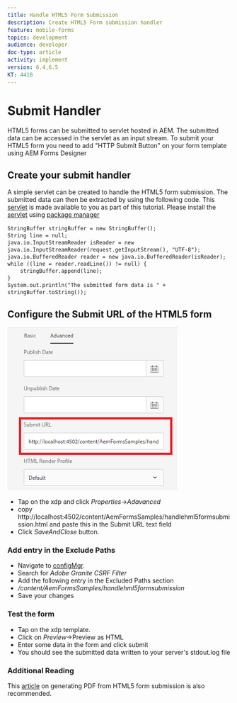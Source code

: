 ```yaml
---
title: Handle HTML5 Form Submission
description: Create HTML5 Form submission handler
feature: mobile-forms
topics: development
audience: developer
doc-type: article
activity: implement
version: 6.4,6.5
KT: 4418
---
```


# Submit Handler

HTML5 forms can be submitted to servlet hosted in AEM. The submitted data can be accessed in the servlet as an input stream. To submit your HTML5 form you need to add "HTTP Submit Button" on your form template using AEM Forms Designer

## Create your submit handler

A simple servlet can be created to handle the HTML5 form submission. The submitted data can then be extracted by using the following code. This [servlet](assets/html5-submit-handler.zip) is made available to you as part of this tutorial. Please install the [servlet](assets/html5-submit-handler.zip) using [package manager](http://localhost:4502/crx/packmgr/index.jsp)

```java{.line-numbers}
StringBuffer stringBuffer = new StringBuffer();
String line = null;
java.io.InputStreamReader isReader = new java.io.InputStreamReader(request.getInputStream(), "UTF-8");
java.io.BufferedReader reader = new java.io.BufferedReader(isReader);
while ((line = reader.readLine()) != null) {
    stringBuffer.append(line);
}
System.out.println("The submitted form data is " + stringBuffer.toString());

```


## Configure the Submit URL of the HTML5 form

![submit-url](assets/submit-url.PNG)

* Tap on the xdp and click _Properties_->_Adavanced_
* copy http://localhost:4502/content/AemFormsSamples/handlehml5formsubmission.html and paste this in the Submit URL text field
* Click _SaveAndClose_ button.

### Add entry in the Exclude Paths

* Navigate to [configMgr](http://localhost:4502/system/console/configMgr).
* Search for _Adobe Granite CSRF Filter_
* Add the following entry in the Excluded Paths section
* _/content/AemFormsSamples/handlehml5formsubmission_
* Save your changes

### Test the form

* Tap on the xdp template. 
* Click on _Preview_->Preview as HTML
* Enter some data in the form and click submit
* You should see the submitted data written to your server's stdout.log file

### Additional Reading

This [article](https://docs.adobe.com/content/help/en/experience-manager-learn/forms/document-services/generate-pdf-from-mobile-form-submission-article.html) on generating PDF from HTML5 form submission is also recommended.





